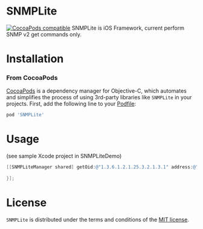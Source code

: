 # SNMPLite

[![CocoaPods compatible](https://img.shields.io/badge/CocoaPods-compatible-green.svg?style=flat)](https://cocoapods.org)
SNMPLite is iOS Framework, current perform SNMP v2 get commands only.

# Installation
### From CocoaPods

[CocoaPods](http://cocoapods.org) is a dependency manager for Objective-C, which automates and simplifies the process of using 3rd-party libraries like `SNMPLite` in your projects. First, add the following line to your [Podfile](http://guides.cocoapods.org/using/using-cocoapods.html):

```ruby
pod 'SNMPLite'
```

# Usage
(see sample Xcode project in SNMPLiteDemo)
```objective-c
[[SNMPLiteManager shared] getOid:@"1.3.6.1.2.1.25.3.2.1.3.1" address:@"104.236.166.95" retry:3 timeout:1000 completeHandler:^(NSDictionary *result) {
        
}];
```

# License
`SNMPLite` is distributed under the terms and conditions of the [MIT license](https://github.com/SVProgressHUD/SVProgressHUD/blob/master/LICENSE).